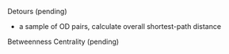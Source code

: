 Detours (pending)
- a sample of OD pairs, calculate overall shortest-path distance

Betweenness Centrality (pending)